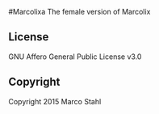#Marcolixa
The female version of Marcolix

## License

GNU Affero General Public License v3.0

## Copyright

Copyright 2015 Marco Stahl


